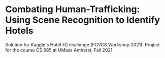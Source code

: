 # Combating Human-Trafficking: Using Scene Recognition to Identify Hotels
Solution for Kaggle's Hotel-ID challenge (FGVC8 Workshop 2021).
Project for the course CS 685 at UMass Amherst, Fall 2021.

